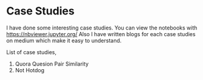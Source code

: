 # Case Studies
I have done some interesting case studies. 
You can view the notebooks with https://nbviewer.jupyter.org/ 
Also I have written blogs for each case studies on medium which make it easy to understand.

List of case studies,
01. Quora Quesion Pair Similarity
02. Not Hotdog
